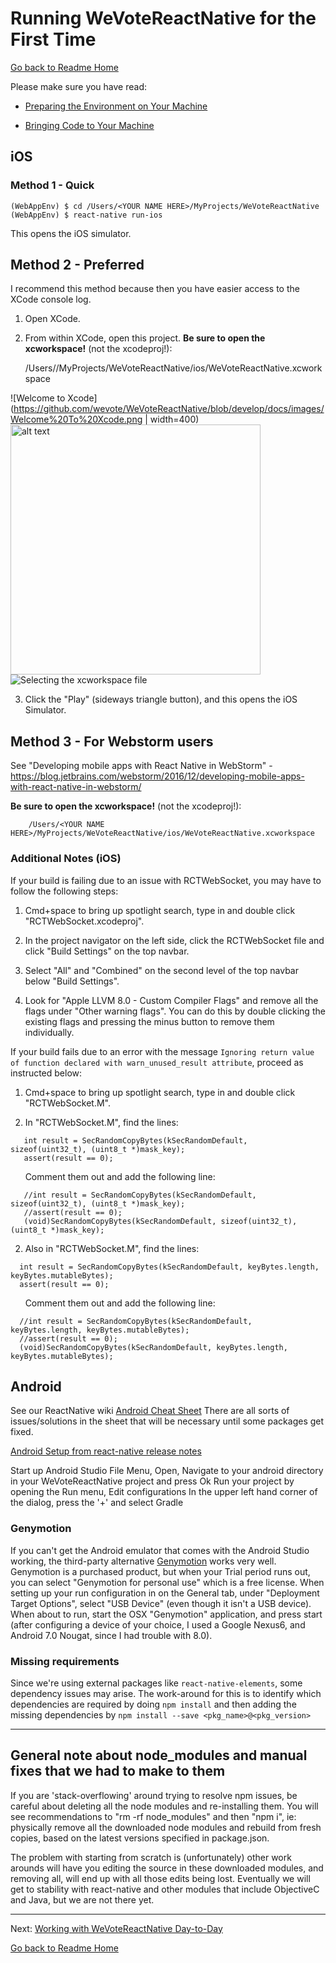 # Running WeVoteReactNative for the First Time
[Go back to Readme Home](../../README.md)

Please make sure you have read:

* [Preparing the Environment on Your Machine](ENVIRONMENT.md)

* [Bringing Code to Your Machine](CLONING_CODE.md)

## iOS 

### Method 1 - Quick

    (WebAppEnv) $ cd /Users/<YOUR NAME HERE>/MyProjects/WeVoteReactNative
    (WebAppEnv) $ react-native run-ios

This opens the iOS simulator.

## Method 2 - Preferred

I recommend this method because then you have easier access to the XCode console log.

1. Open XCode.

2. From within XCode, open this project.  **Be sure to open the xcworkspace!**  (not the xcodeproj!):


    /Users/<YOUR NAME HERE>/MyProjects/WeVoteReactNative/ios/WeVoteReactNative.xcworkspace

![Welcome to Xcode](https://github.com/wevote/WeVoteReactNative/blob/develop/docs/images/Welcome%20To%20Xcode.png | width=400)
<img src="https://github.com/wevote/WeVoteReactNative/blob/develop/docs/images/Welcome%20To%20Xcode.png" alt="alt text" width="400" >
![Selecting the xcworkspace file](https://github.com/wevote/WeVoteReactNative/blob/develop/docs/images/iOS%20SelectWorkspace.png "Selecting the xcworkspace file")


3. Click the "Play" (sideways triangle button), and this opens the iOS Simulator.

## Method 3 - For Webstorm users

See "Developing mobile apps with React Native in WebStorm" - <https://blog.jetbrains.com/webstorm/2016/12/developing-mobile-apps-with-react-native-in-webstorm/>

**Be sure to open the xcworkspace!**  (not the xcodeproj!):

        /Users/<YOUR NAME HERE>/MyProjects/WeVoteReactNative/ios/WeVoteReactNative.xcworkspace


### Additional Notes (iOS)

If your build is failing due to an issue with RCTWebSocket, you may have to follow the following steps:

1. Cmd+space to bring up spotlight search, type in and double click "RCTWebSocket.xcodeproj".

2. In the project navigator on the left side, click the RCTWebSocket file and click "Build Settings" on the top navbar.

3. Select "All" and "Combined" on the second level of the top navbar below "Build Settings".

4. Look for "Apple LLVM 8.0 - Custom Compiler Flags" and remove all the flags under "Other warning flags". You can do this by double clicking the existing flags and pressing the minus button to remove them individually.

If your build fails due to an error with the message `Ignoring return value of function declared with warn_unused_result attribute`, proceed as instructed below:

1. Cmd+space to bring up spotlight search, type in and double click "RCTWebSocket.M".

2. In "RCTWebSocket.M", find the lines: 
```
   int result = SecRandomCopyBytes(kSecRandomDefault, sizeof(uint32_t), (uint8_t *)mask_key);
   assert(result == 0);
```

&nbsp;&nbsp;&nbsp;&nbsp;&nbsp;&nbsp;Comment them out and add the following line:
```
   //int result = SecRandomCopyBytes(kSecRandomDefault, sizeof(uint32_t), (uint8_t *)mask_key);
   //assert(result == 0);
   (void)SecRandomCopyBytes(kSecRandomDefault, sizeof(uint32_t), (uint8_t *)mask_key);
```


2. Also in "RCTWebSocket.M", find the lines: 
```
  int result = SecRandomCopyBytes(kSecRandomDefault, keyBytes.length, keyBytes.mutableBytes);
  assert(result == 0);
```

&nbsp;&nbsp;&nbsp;&nbsp;&nbsp;&nbsp;Comment them out and add the following line:

```
  //int result = SecRandomCopyBytes(kSecRandomDefault, keyBytes.length, keyBytes.mutableBytes);
  //assert(result == 0);
  (void)SecRandomCopyBytes(kSecRandomDefault, keyBytes.length, keyBytes.mutableBytes);
```

## Android
See our ReactNative wiki [Android Cheat Sheet](https://github.com/wevote/WeVoteReactNative/wiki/Android-Cheat-Sheet)
There are all sorts of issues/solutions in the sheet that will be necessary until some packages get fixed. 

[Android Setup from react-native release notes](https://facebook.github.io/react-native/releases/0.45/docs/android-setup.html)

Start up Android Studio
File Menu, Open, Navigate to your android directory in your WeVoteReactNative project and 
press Ok
Run your project by opening the Run menu, Edit configurations
In the upper left hand corner of the dialog, press the '+' and select Gradle


### Genymotion
If you can't get the Android emulator that comes with the Android Studio working, the third-party alternative [Genymotion](https://www.genymotion.com/) works very well.
Genymotion is a purchased product, but when your Trial period runs out, you can select "Genymotion for personal use" which
is a free license.  When setting up your run configuration in on the General tab, under "Deployment Target Options",
select "USB Device" (even though it isn't a USB device).  When about to run, start the OSX
"Genymotion" application, and press start (after configuring a device of your choice, I used a Google Nexus6, and 
Android 7.0 Nougat, since I had trouble with 8.0).
 

### Missing requirements

Since we're using external packages like `react-native-elements`, some dependency issues may arise. The work-around for this is to identify which dependencies are required by doing `npm install` and then adding the missing dependencies by `npm install --save <pkg_name>@<pkg_version>`


****

## General note about node_modules and manual fixes that we had to make to them
If you are 'stack-overflowing' around trying to resolve npm issues, be careful about
deleting all the node modules and re-installing them.  You will see recommendations to 
"rm -rf node_modules" and then "npm i", ie: physically remove all the downloaded node
modules and rebuild from fresh copies, based on the latest versions specified in package.json.

The problem with starting from scratch is (unfortunately) other work arounds will have you 
editing the source in these downloaded modules, and removing all, will end up with all those edits being lost.
Eventually we will get to stability with react-native and other modules that include ObjectiveC and Java, but we are
not there yet.

---

Next: [Working with WeVoteReactNative Day-to-Day](../working/README_WORKING_WITH_REACT_NATIVE.md)

[Go back to Readme Home](../../README.md)
